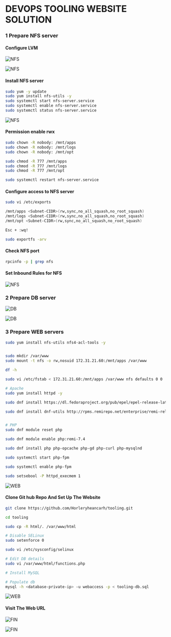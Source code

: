 # DEVOPS TOOLING WEBSITE SOLUTION

### 1 Prepare NFS server

#### Configure LVM

![NFS](PBL-7/nfs1.png)

![NFS](PBL-7/nfs2.png)

#### Install NFS server 
```bash
sudo yum -y update
sudo yum install nfs-utils -y
sudo systemctl start nfs-server.service
sudo systemctl enable nfs-server.service
sudo systemctl status nfs-server.service
```
![NFS](PBL-7/nfs3.png)

#### Permission enable rwx
```bash
sudo chown -R nobody: /mnt/apps
sudo chown -R nobody: /mnt/logs
sudo chown -R nobody: /mnt/opt

sudo chmod -R 777 /mnt/apps
sudo chmod -R 777 /mnt/logs
sudo chmod -R 777 /mnt/opt

sudo systemctl restart nfs-server.service
```

#### Configure access to NFS server
```bash
sudo vi /etc/exports

/mnt/apps <Subnet-CIDR>(rw,sync,no_all_squash,no_root_squash)
/mnt/logs <Subnet-CIDR>(rw,sync,no_all_squash,no_root_squash)
/mnt/opt <Subnet-CIDR>(rw,sync,no_all_squash,no_root_squash)

Esc + :wq!

sudo exportfs -arv
```

####  Check NFS port
```bash
rpcinfo -p | grep nfs
```

#### Set Inbound Rules for NFS

![NFS](PBL-7/nfs4.png)

### 2 Prepare DB server

![DB](PBL-7/db1.png)

![DB](PBL-7/db2.png)


### 3 Prepare WEB servers

```bash
sudo yum install nfs-utils nfs4-acl-tools -y


sudo mkdir /var/www
sudo mount -t nfs -o rw,nosuid 172.31.21.60:/mnt/apps /var/www

df -h

sudo vi /etc/fstab < 172.31.21.60:/mnt/apps /var/www nfs defaults 0 0

# Apache
sudo yum install httpd -y

sudo dnf install https://dl.fedoraproject.org/pub/epel/epel-release-latest-8.noarch.rpm

sudo dnf install dnf-utils http://rpms.remirepo.net/enterprise/remi-release-8.rpm


# PHP
sudo dnf module reset php

sudo dnf module enable php:remi-7.4

sudo dnf install php php-opcache php-gd php-curl php-mysqlnd

sudo systemctl start php-fpm

sudo systemctl enable php-fpm

sudo setsebool -P httpd_execmem 1
```

![WEB](PBL-7/web1.png)

#### Clone Git hub Repo And Set Up The Website
```bash
git clone https://github.com/Horleryheancarh/tooling.git

cd tooling

sudo cp -R html/. /var/www/html

# Disable SELinux
sudo setenforce 0

sudo vi /etc/sysconfig/selinux

# Edit DB details
sudo vi /var/www/html/functions.php

# Install MySQL

# Populate db
mysql -h <database-private-ip> -u webaccess -p < tooling-db.sql

```

![WEB](PBL-7/web2.png)

#### Visit The Web URL

![FIN](PBL-7/fin1.png)

![FIN](PBL-7/fin2.png)


